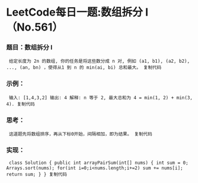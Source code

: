 # LeetCode每日一题:数组拆分 I（No.561） #

### 题目：数组拆分 I ###

` 给定长度为 2n 的数组, 你的任务是将这些数分成 n 对, 例如 (a1, b1), (a2, b2), ..., (an, bn) ，使得从1 到 n 的 min(ai, bi) 总和最大。 复制代码`

### 示例： ###

` 输入: [1,4,3,2] 输出: 4 解释: n 等于 2, 最大总和为 4 = min(1, 2) + min(3, 4). 复制代码`

### 思考： ###

` 这道题先将数组排序，再从下标0开始，间隔相加，即为结果。 复制代码`

### 实现： ###

` class Solution { public int arrayPairSum(int[] nums) { int sum = 0; Arrays.sort(nums); for(int i=0;i<nums.length;i+=2) sum += nums[i]; return sum; } } 复制代码`